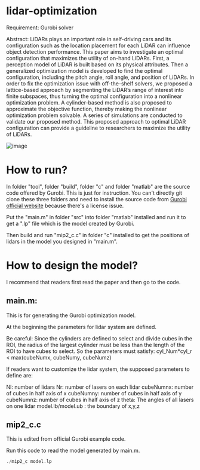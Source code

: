 # lidar-optimization

Requirement:
Gurobi solver

Abstract:
LiDARs plays an important role in self-driving cars and its configuration such as the location placement for each LiDAR can influence object detection performance. This paper aims to investigate an optimal configuration that maximizes the utility of on-hand LiDARs. First, a perception model of LiDAR is built based on its physical attributes. Then a generalized optimization model is developed to find the optimal configuration, including the pitch angle, roll angle, and position of LiDARs. In order to fix the optimization issue with off-the-shelf solvers, we proposed a lattice-based approach by segmenting the LiDAR’s range of interest into finite subspaces, thus turning the optimal configuration into a nonlinear optimization problem. A cylinder-based method is also proposed to approximate the objective function, thereby making the nonlinear optimization problem solvable. A series of simulations are conducted to validate our proposed method. This proposed approach to optimal LiDAR configuration can provide a guideline to researchers to maximize the utility of LiDARs.

![image](https://github.com/zhao-lab/mou-lidar-optimization-itsc18/blob/master/case1_2lidar_2laser_822.jpeg.001.jpeg)

# How to run?


In folder "tool", folder "build", folder "c" and folder "matlab" are the source code offered by Gurobi.
This is just for instruction. You can't directly git clone these three folders and need to install the source code from [Gurobi official website](http://www.gurobi.com/resources/getting-started/starting-with-gurobi) because there's a license issue.

Put the "main.m" in folder "src" into folder "matlab" installed and run it to get a ".lp" file which is the model created by Gurobi.

Then build and run "mip2_c.c" in folder "c" installed to get the positions of lidars in the model you designed in "main.m".

# How to design the model?

I recommend that readers first read the paper and then go to the code.

## main.m:

This is for generating the Gurobi optimization model.

At the beginning the parameters for lidar system are defined.

Be careful:
Since the cylinders are defined to select and divide cubes in the ROI, the radius of the largest cylinder must be less than the length of the ROI to have cubes to select. So the parameters must satisfy: cyl_Num*cyl_r < max(cubeNumx, cubeNumy, cubeNumz)

If readers want to customize the lidar system, the supposed parameters to define are:

Nl: number of lidars
Nr: number of lasers on each lidar
cubeNumnx: number of cubes in half axis of x
cubeNumny: number of cubes in half axis of y
cubeNumnz: number of cubes in half axis of z
theta: The angles of all lasers on one lidar
model.lb/model.ub : the boundary of x,y,z

## mip2_c.c

This is edited from official Gurobi example code.

Run this code to read the model generated by main.m.

```c
./mip2_c model.lp
```
